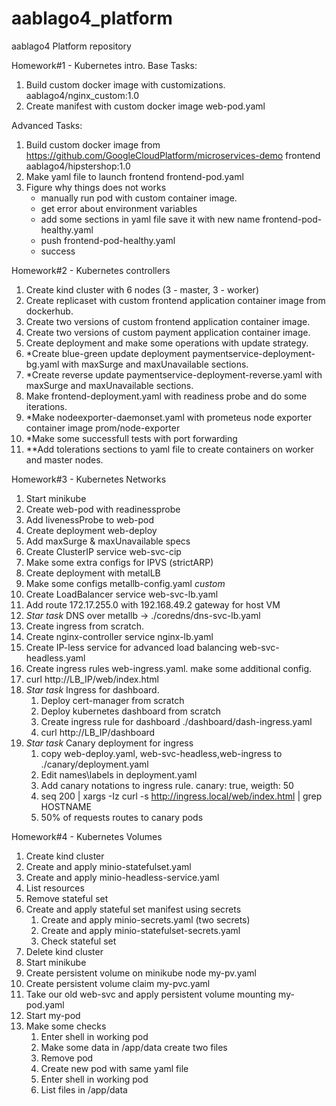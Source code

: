 # aablago4_platform
aablago4 Platform repository

Homework#1 - Kubernetes intro.
Base Tasks:
1. Build custom docker image with customizations.
   aablago4/nginx_custom:1.0
2. Create manifest with custom docker image
    web-pod.yaml

Advanced Tasks:
1. Build custom docker image from https://github.com/GoogleCloudPlatform/microservices-demo frontend
   aablago4/hipstershop:1.0
2. Make yaml file to launch frontend
   frontend-pod.yaml
3. Figure why things does not works
    - manually run pod with custom container image.
    - get error about environment variables
    - add some sections in yaml file save it with new name frontend-pod-healthy.yaml
    - push frontend-pod-healthy.yaml
    - success

Homework#2 - Kubernetes controllers
1. Create kind cluster with 6 nodes (3 - master, 3 - worker)
2. Create replicaset with custom frontend application container image from dockerhub.
3. Create two versions of custom frontend application container image.
4. Create two versions of custom payment application container image.
5. Create deployment and make some operations with update strategy.
6. *Create blue-green update deployment paymentservice-deployment-bg.yaml with maxSurge and maxUnavailable sections.
7. *Create reverse update paymentservice-deployment-reverse.yaml with maxSurge and maxUnavailable sections.
8. Make frontend-deployment.yaml with readiness probe and do some iterations.
9. *Make nodeexporter-daemonset.yaml with prometeus node exporter container image prom/node-exporter
10. *Make some successfull tests with port forwarding
11. **Add tolerations sections to yaml file to create containers on worker and master nodes.

Homework#3 - Kubernetes Networks
1. Start minikube
2. Create web-pod with readinessprobe
3. Add livenessProbe to web-pod
4. Create deployment web-deploy
5. Add maxSurge & maxUnavailable specs
6. Create ClusterIP service web-svc-cip
7. Make some extra configs for IPVS (strictARP)
8. Create deployment with metalLB
9. Make some configs metallb-config.yaml *custom*
10. Create LoadBalancer service web-svc-lb.yaml
11. Add route 172.17.255.0 with 192.168.49.2 gateway for host VM
12. *Star task* DNS over metallb -> ./coredns/dns-svc-lb.yaml
13. Create ingress from scratch.
14. Create nginx-controller service nginx-lb.yaml
15. Create IP-less service for advanced load balancing web-svc-headless.yaml
16. Create ingress rules web-ingress.yaml. make some additional config.
17. curl http://LB_IP/web/index.html
18. *Star task* Ingress for dashboard.
    1. Deploy cert-manager from scratch
    2. Deploy kubernetes dashboard from scratch
    3. Create ingress rule for dashboard ./dashboard/dash-ingress.yaml
    4. curl http://LB_IP/dashboard
19. *Star task* Canary deployment for ingress
    1. copy web-deploy.yaml, web-svc-headless,web-ingress to ./canary/deployment.yaml
    2. Edit names\labels in deployment.yaml
    3. Add canary notations to ingress rule. canary: true, weigth: 50
    4. seq 200 | xargs -Iz curl -s http://ingress.local/web/index.html | grep HOSTNAME
    5. 50% of requests routes to canary pods

Homework#4 - Kubernetes Volumes
1. Create kind cluster
2. Create and apply minio-statefulset.yaml
3. Create and apply minio-headless-service.yaml
4. List resources
5. Remove stateful set
6. Create and apply stateful set manifest using secrets
   1. Create and apply minio-secrets.yaml (two secrets)
   2. Create and apply minio-statefulset-secrets.yaml
   3. Check stateful set
7. Delete kind cluster
8. Start minikube
9. Create persistent volume on minikube node my-pv.yaml
10. Create persistent volume claim my-pvc.yaml
11. Take our old web-svc and apply persistent volume mounting my-pod.yaml
12. Start my-pod
13. Make some checks
    1. Enter shell in working pod
    2. Make some data in /app/data create two files
    3. Remove pod
    4. Create new pod with same yaml file
    5. Enter shell in working pod
    6. List files in /app/data